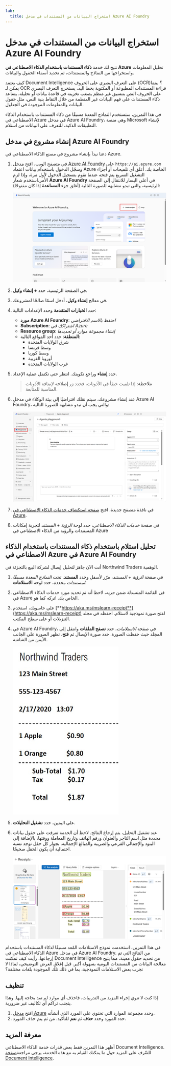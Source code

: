 ```yaml
---
lab:
  title: استخراج البيانات من المستندات في مدخل Azure AI Foundry
---
```


# استخراج البيانات من المستندات في مدخل Azure AI Foundry

تتيح لك خدمة **ذكاء المستندات باستخدام الذكاء الاصطناعي في Azure** تحليل المعلومات واستخراجها من النماذج والمستندات، ثم تحديد أسماء الحقول والبيانات. 

كيف يعتمد Document Intelligence على التعرف البصري على الحروف (OCR)؟ بينما يمكن لـ OCR قراءة المستندات المطبوعة أو المكتوبة بخط اليد، يستخرج التعرف البصري على الحروف النص بتنسيق غير منظم يصعب تخزينه في قاعدة بيانات أو تحليله. يساعد ذكاء المستندات على فهم البيانات غير المنظمة من خلال التقاط بنية النص، مثل حقول البيانات والمعلومات الموجودة في الجداول. 

في هذا التمرين، ستستخدم النماذج المعدة مسبقًا من ذكاء المستندات باستخدام الذكاء الاصطناعي في Azure في مدخل Azure AI Foundry، وهي منصة Microsoft لإنشاء التطبيقات الذكية، للتعرف على البيانات من استلام. 

## إنشاء مشروع في مدخل Azure AI Foundry

دعنا نبدأ بإنشاء مشروع في مصنع الذكاء الاصطناعي في Azure.

1. في متصفح الويب، افتح [مدخل Azure AI Foundry](https://ai.azure.com) على `https://ai.azure.com` وسجّل الدخول باستخدام بيانات اعتماد Azure الخاصة بك. أغلق أي تلميحات أو أجزاء التشغيل السريع يتم فتحه عندما تقوم بتسجيل الدخول لأول مرة، وإذا لزم الأمر،استخدم شعار **Azure AI Foundry** في أعلى اليسار للانتقال إلى الصفحة الرئيسية، والتي تبدو مشابهة للصورة التالية (أغلق جزء **المساعدة** إذا كان مفتوحًا):

    ![لقطة شاشة لصفحة Azure AI Foundry الرئيسية مع تحديد إنشاء وكيل.](./media/azure-ai-foundry-home-page.png)

1. في الصفحة الرئيسية، حدد **+ إنشاء وكيل**.

1. في معالج **إنشاء وكيل**، أدخل اسمًا صالحًا لمشروعك. 

1. حدد **الخيارات المتقدمة** وحدد الإعدادات التالية:
    - **مورد Azure AI Foundry**: *احتفظ بالاسم الافتراضي*
    - **Subscription**: *اشتراكك في Azure*
    - **Resource group**: *إنشاء مجموعة موارد أو تحديدها*
    - **المنطقة**: حدد أحد المواقع التالية:
        * شرق الولايات المتحدة
        * وسط فرنسا
        * وسط كوريا
        * أوروبا الغربية
        * غرب الولايات المتحدة

1. حدد **إنشاء** وراجع تكوينك. انتظر حتى تكتمل عملية الإعداد.

    >**ملاحظة**: إذا تلقيت خطأ في الأذونات، فحدد زر **إصلاحه** لإضافة الأذونات المناسبة للمتابعة.

1. عند إنشاء مشروعك، سيتم نقلك افتراضيًا إلى بيئة الوكلاء في مدخل Azure AI Foundry، والتي يجب أن تبدو مشابهة للصورة التالية:

    ![لقطة شاشة توضح تفاصيل مشروع ذكاء اصطناعي في Azure في مدخل مصنع الذكاء الاصطناعي في Azure.](./media/ai-foundry-project-2.png)

1. في نافذة متصفح جديدة، افتح [صفحة استكشاف خدمات الذكاء الاصطناعي في Azure](https://ai.azure.com/explore/aiservices).

1. في صفحة *خدمات الذكاء الاصطناعي*، حدد لوحة *الرؤية + المستند* لتجربة إمكانات المستندات والرؤية من الذكاء الاصطناعي في Azure

## تحليل استلام باستخدام ذكاء المستندات باستخدام الذكاء الاصطناعي في Azure في Azure AI Foundry 

أنت الآن جاهز لتحليل إيصال لشركة البيع بالتجزئة في Northwind Traders الوهمية.

1. في صفحة *الرؤية + المستند*، مرّر لأسفل وحدد **المستند**. تحت *النماذج المعدة مسبقًا لمستندات محددة*، حدد لوحة **الاستلامات**.

1. في القائمة المنسدلة ضمن *جربه*، لاحظ أنه تم تحديد مورد خدمات الذكاء الاصطناعي في Azure الخاص بك. اتركه كما هو.

1. على حاسوبك، استخدم [**https://aka.ms/mslearn-receipt**](https://aka.ms/mslearn-receipt) لفتح صورة نموذجية لاستلام. احفظه في مجلد التنزيلات أو على سطح المكتب. 
 
1. في Azure AI Foundry، في صفحة *الاستلامات*، حدد **تصفح الملفات** وانتقل إلى المجلد حيث حفظت الصورة. حدد صورة الإيصال ثم **فتح**. تظهر الصورة على الجانب الأيمن من الشاشة.

    ![لقطة شاشة لاستلام northwind.](media/document-intelligence/receipt.jpg)

1. على اليمين، حدد **تشغيل التحليلات**.

1. عند تشغيل التحليل، يتم إرجاع النتائج. لاحظ أن الخدمة تعرفت على حقول بيانات محددة مثل اسم التاجر والعنوان ورقم الهاتف وتاريخ المعاملة ووقتها، بالإضافة إلى البنود والإجمالي الفرعي والضريبة والمبالغ الإجمالية. بجوار كل حقل توجد نسبة احتمالية أن يكون الحقل صحيحًا.

    ![لقطة شاشة لنتيجة تحليل الاستلام في مدخل Azure AI Foundry، تُظهر المربعات المحددة حول حقول البيانات والنص في تلك الحقول المستخرجة.](media/receipt-lab-result.png)

في هذا التمرين، استخدمت نموذج الاستلامات المُعد مسبقًا لذكاء المستندات باستخدام الذكاء الاصطناعي في Azure في مدخل Azure AI Foundry. من النتائج التي تم إرجاعها، رأيت كيف تمكنت Document Intelligence من تحديد حقول معينة، مما يتيح معالجة البيانات من المستندات اليومية بسهولة أكبر. قبل إغلاق العرض التوضيحي، لماذا لا تجرب بعض الاستلامات النموذجية، بما في ذلك تلك الموجودة بلغات مختلفة؟

## تنظيف

إذا كنت لا تنوي إجراء المزيد من التدريبات، فاحذف أي موارد لم تعد بحاجة إليها. وهذا يتجنب تراكم أي تكاليف غير ضرورية.

1. افتح [مدخل Azure]( https://portal.azure.com) وحدد مجموعة الموارد التي تحتوي على المورد الذي أنشأته.
1. حدد المورد وحدد **حذف** ثم **نعم** للتأكيد. من ثم يتم حذف المورد.

## معرفة المزيد

أظهر هذا التمرين فقط بعض قدرات خدمة الذكاء الاصطناعي Document Intelligence. للتعّرف على المزيد حول ما يمكنك القيام به مع هذه الخدمة، يرجى مراجعة[صفحة Document Intelligence](https://learn.microsoft.com/azure/ai-services/document-intelligence/overview?view=doc-intel-3.1.0).
